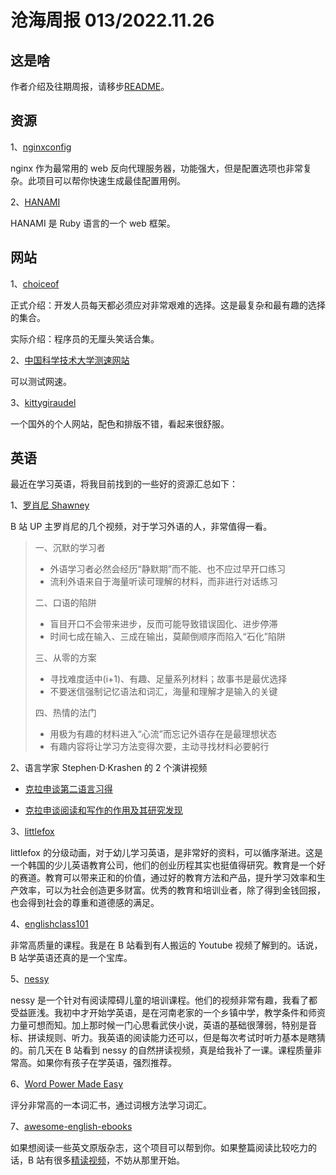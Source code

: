 # 沧海周报 013/2022.11.26

## 这是啥

作者介绍及往期周报，请移步[README](https://github.com/theseazhang/weekly_news/blob/main/README.md)。

## 资源

1、[nginxconfig](https://github.com/digitalocean/nginxconfig.io)

nginx 作为最常用的 web 反向代理服务器，功能强大，但是配置选项也非常复杂。此项目可以帮你快速生成最佳配置用例。

2、[HANAMI](https://hanamirb.org/)

HANAMI 是 Ruby 语言的一个 web 框架。

## 网站

1、[choiceof](https://github.com/bdebon/choiceof.dev)

正式介绍：开发人员每天都必须应对非常艰难的选择。这是最复杂和最有趣的选择的集合。

实际介绍：程序员的无厘头笑话合集。

2、[中国科学技术大学测速网站](https://test.ustc.edu.cn/)

可以测试网速。

3、[kittygiraudel](https://kittygiraudel.com/)

一个国外的个人网站，配色和排版不错，看起来很舒服。

## 英语

最近在学习英语，将我目前找到的一些好的资源汇总如下：

1、[罗肖尼 Shawney](https://space.bilibili.com/323794482)

B 站 UP 主罗肖尼的几个视频，对于学习外语的人，非常值得一看。

> 一、沉默的学习者
>
> - 外语学习者必然会经历“静默期”而不能、也不应过早开口练习
> - 流利外语来自于海量听读可理解的材料，而非进行对话练习
>
> 二、口语的陷阱
>
> - 盲目开口不会带来进步，反而可能导致错误固化、进步停滞
> - 时间七成在输入、三成在输出，莫颠倒顺序而陷入“石化”陷阱
>
> 三、从零的方案
>
> - 寻找难度适中(i+1)、有趣、足量系列材料；故事书是最优选择
> - 不要迷信强制记忆语法和词汇，海量和理解才是输入的关键
>
> 四、热情的法门
>
> - 用极为有趣的材料进入“心流”而忘记外语存在是最理想状态
> - 有趣内容将让学习方法变得次要，主动寻找材料必要躬行

2、语言学家 Stephen·D·Krashen 的 2 个演讲视频

- [克拉申谈第二语言习得](https://www.bilibili.com/video/BV1bD4y1s7rs)

- [克拉申谈阅读和写作的作用及其研究发现](https://www.bilibili.com/video/BV1RG4y1o7Us)

3、[littlefox](https://www.littlefox.com/cn)

littlefox 的分级动画，对于幼儿学习英语，是非常好的资料，可以循序渐进。这是一个韩国的少儿英语教育公司，他们的创业历程其实也挺值得研究。教育是一个好的赛道。教育可以带来正和的价值，通过好的教育方法和产品，提升学习效率和生产效率，可以为社会创造更多财富。优秀的教育和培训业者，除了得到金钱回报，也会得到社会的尊重和道德感的满足。

4、[englishclass101](https://www.englishclass101.com/)

非常高质量的课程。我是在 B 站看到有人搬运的 Youtube 视频了解到的。话说，B 站学英语还真的是一个宝库。

5、[nessy](https://www.nessy.com/)

nessy 是一个针对有阅读障碍儿童的培训课程。他们的视频非常有趣，我看了都受益匪浅。我初中才开始学英语，是在河南老家的一个乡镇中学，教学条件和师资力量可想而知。加上那时候一门心思看武侠小说，英语的基础很薄弱，特别是音标、拼读规则、听力。我英语的阅读能力还可以，但是每次考试时听力基本是瞎猜的。前几天在 B 站看到 nessy 的自然拼读视频，真是给我补了一课。课程质量非常高。如果你有孩子在学英语，强烈推荐。

6、[Word Power Made Easy](https://book.douban.com/subject/25977798/)

评分非常高的一本词汇书，通过词根方法学习词汇。

7、[awesome-english-ebooks](https://github.com/hehonghui/awesome-english-ebooks)

如果想阅读一些英文原版杂志，这个项目可以帮到你。如果整篇阅读比较吃力的话，B 站有很多[精读视频](https://search.bilibili.com/all?vt=32974242&keyword=%E7%BB%8F%E6%B5%8E%E5%AD%A6%E4%BA%BA)，不妨从那里开始。
